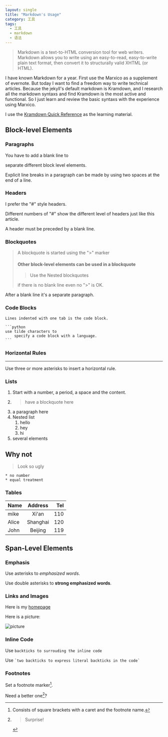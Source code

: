 ```yaml
---
layout: single
title: "Markdown's Usage"
category: 工具
tags:
  - 工具
  - markdown
  - 语法
---
```


> Markdown is a text-to-HTML conversion tool for web writers. Markdown allows you to write using an easy-to-read, easy-to-write plain text format, then convert it to structurally valid XHTML (or HTML).

I have known Markdown for a year. First use the Marxico as a supplement of evernote. But today I want to find a freedom way to write technical articles. Because the jekyll's default markdown is Kramdown, and I research all the markdown syntaxs and find Kramdown is the most active and functional. So I just learn and review the basic syntaxs with the experience using Marxico.

I use the [Kramdown Quick Reference] as the learning material.

[kramdown quick reference]: http://kramdown.gettalong.org/quickref.html

## Block-level Elements

### Paragraphs

You have to add a blank line to

separate different block level elements.

Explicit line breaks in a paragraph can be
made by using two spaces at the end of a line.

### Headers

I prefer the "#" style headers.

Different numbers of "#" show the different level of headers just like this article.

A header must be preceded by a blank line.

### Blockquotes

> A blockquote is started using the ">" marker
>
> #### Other block-level elements can be used in a blockquote
>
> > Use the Nested blockquotes
>
> if there is no blank line
> even no ">" is OK.

After a blank line it's a separate paragraph.

### Code Blocks

    Lines indented with one tab is the code block.

    ```python
    use tilde characters to
        specify a code block with a language.
    ```

### Horizontal Rules

---

Use three or more asterisks to insert a horizontal rule.

### Lists

1. Start with a number, a period, a space and the content.
2. > have a blockquote here
3. a paragraph
   here
4. Nested list
   1. hello
   2. hey
   3. hi
5. several elements

## Why not

> Look so ugly

    * no number
    * equal treatment

### Tables

| Name  | Address  | Tel |
| :---- | :------: | --: |
| mike  |  Xi'an   | 110 |
| Alice | Shanghai | 120 |
| John  | Beijing  | 119 |

## Span-Level Elements

### Emphasis

Use asterisks to _emphasized words_.

Use double asterisks to **strong emphasized words**.

### Links and Images

Here is my [homepage]

[homepage]: http://anyinlover.github.io

Here is a picture:

![picture](\img\flower.jpg)

### Inline Code

Use `backticks to surrouding the inline code`

Use `` `two backticks to express literal backticks in the code` ``

### Footnotes

Set a footnote marker[^1].

[^1]: Consists of square brackets with a caret and the footnote name.

Need a better one[^2]?

[^2]: > Surprise!
